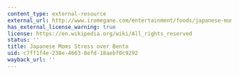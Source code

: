 ```yaml
---
content_type: external-resource
external_url: http://www.iromegane.com/entertainment/foods/japanese-mums-get-stressed-about-making-obento/
has_external_license_warning: true
license: https://en.wikipedia.org/wiki/All_rights_reserved
status: ''
title: Japanese Moms Stress over Bento
uid: c7ff1f4e-238e-4663-8efd-18aebf0c9292
wayback_url: ''
---
```

